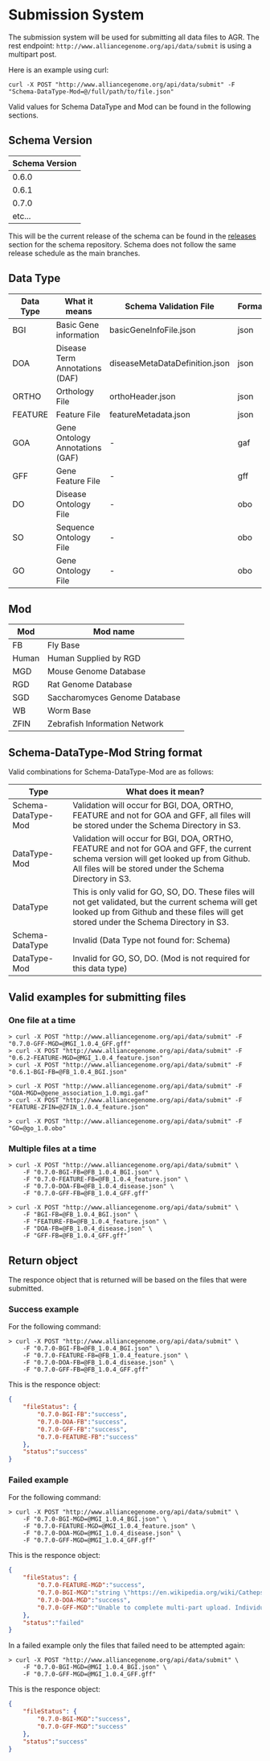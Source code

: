 # Submission System

The submission system will be used for submitting all data files to AGR.
The rest endpoint: `http://www.alliancegenome.org/api/data/submit` is using a multipart post.

Here is an example using curl:

`curl -X POST "http://www.alliancegenome.org/api/data/submit" -F "Schema-DataType-Mod=@/full/path/to/file.json"`

Valid values for Schema DataType and Mod can be found in the following sections.

## Schema Version

| Schema Version |
| --- |
| 0.6.0 |
| 0.6.1 |
| 0.7.0 |
| etc... |

This will be the current release of the schema can be found in the [releases](https://github.com/alliance-genome/agr_schemas/releases) section for the schema repository. Schema does not follow the same release schedule as the main branches.

## Data Type

| Data Type | What it means | Schema Validation File | Format | Mod Required | Validation Required |
| --- | --- | --- | --- | --- | --- |
| BGI | Basic Gene information | basicGeneInfoFile.json | json | true | true |
| DOA | Disease Term Annotations (DAF) | diseaseMetaDataDefinition.json | json | true | true |
| ORTHO | Orthology File | orthoHeader.json | json | true | true |
| FEATURE | Feature File | featureMetadata.json | json | true | true |
| GOA | Gene Ontology Annotations (GAF) | - | gaf | true | false |
| GFF | Gene Feature File | - | gff | true | false |
| DO | Disease Ontology File | - | obo | false | false |
| SO | Sequence Ontology File | - | obo | false | false |
| GO | Gene Ontology File | - | obo | false | false |

## Mod

| Mod | Mod name |
| --- | --- |
| FB | Fly Base |
| Human | Human Supplied by RGD |
| MGD | Mouse Genome Database |
| RGD | Rat Genome Database |
| SGD | Saccharomyces Genome Database |
| WB | Worm Base |
| ZFIN | Zebrafish Information Network |


## Schema-DataType-Mod String format

Valid combinations for Schema-DataType-Mod are as follows:

| Type | What does it mean? |
| --------------- | --- |
| Schema-DataType-Mod | Validation will occur for BGI, DOA, ORTHO, FEATURE and not for GOA and GFF, all files will be stored under the Schema Directory in S3. |
| DataType-Mod | Validation will occur for BGI, DOA, ORTHO, FEATURE and not for GOA and GFF, the current schema version will get looked up from Github. All files will be stored under the Schema Directory in S3.
| DataType | This is only valid for GO, SO, DO. These files will not get validated, but the current schema will get looked up from Github and these files will get stored under the Schema Directory in S3. |
| Schema-DataType | Invalid (Data Type not found for: Schema) |
| DataType-Mod | Invalid for GO, SO, DO. (Mod is not required for this data type)  |

## Valid examples for submitting files

### One file at a time

	> curl -X POST "http://www.alliancegenome.org/api/data/submit" -F "0.7.0-GFF-MGD=@MGI_1.0.4_GFF.gff"
	> curl -X POST "http://www.alliancegenome.org/api/data/submit" -F "0.6.2-FEATURE-MGD=@MGI_1.0.4_feature.json"
	> curl -X POST "http://www.alliancegenome.org/api/data/submit" -F "0.6.1-BGI-FB=@FB_1.0.4_BGI.json"
	
	> curl -X POST "http://www.alliancegenome.org/api/data/submit" -F "GOA-MGD=@gene_association_1.0.mgi.gaf"
	> curl -X POST "http://www.alliancegenome.org/api/data/submit" -F "FEATURE-ZFIN=@ZFIN_1.0.4_feature.json"
	
	> curl -X POST "http://www.alliancegenome.org/api/data/submit" -F "GO=@go_1.0.obo"
	
### Multiple files at a time

	> curl -X POST "http://www.alliancegenome.org/api/data/submit" \
		-F "0.7.0-BGI-FB=@FB_1.0.4_BGI.json" \
		-F "0.7.0-FEATURE-FB=@FB_1.0.4_feature.json" \
		-F "0.7.0-DOA-FB=@FB_1.0.4_disease.json" \
		-F "0.7.0-GFF-FB=@FB_1.0.4_GFF.gff"
		
	> curl -X POST "http://www.alliancegenome.org/api/data/submit" \
		-F "BGI-FB=@FB_1.0.4_BGI.json" \
		-F "FEATURE-FB=@FB_1.0.4_feature.json" \
		-F "DOA-FB=@FB_1.0.4_disease.json" \
		-F "GFF-FB=@FB_1.0.4_GFF.gff"	


## Return object

The responce object that is returned will be based on the files that were submitted.

### Success example

For the following command:

	> curl -X POST "http://www.alliancegenome.org/api/data/submit" \
		-F "0.7.0-BGI-FB=@FB_1.0.4_BGI.json" \
		-F "0.7.0-FEATURE-FB=@FB_1.0.4_feature.json" \
		-F "0.7.0-DOA-FB=@FB_1.0.4_disease.json" \
		-F "0.7.0-GFF-FB=@FB_1.0.4_GFF.gff"

This is the responce object:

```json
{
	"fileStatus": {
		"0.7.0-BGI-FB":"success",
		"0.7.0-DOA-FB":"success",
		"0.7.0-GFF-FB":"success",
		"0.7.0-FEATURE-FB":"success"
	},
	"status":"success"
}
```

### Failed example

For the following command:

	> curl -X POST "http://www.alliancegenome.org/api/data/submit" \
		-F "0.7.0-BGI-MGD=@MGI_1.0.4_BGI.json" \
		-F "0.7.0-FEATURE-MGD=@MGI_1.0.4_feature.json" \
		-F "0.7.0-DOA-MGD=@MGI_1.0.4_disease.json" \
		-F "0.7.0-GFF-MGD=@MGI_1.0.4_GFF.gff" 

This is the responce object:

```json
{
	"fileStatus": {
		"0.7.0-FEATURE-MGD":"success",
		"0.7.0-BGI-MGD":"string \"https://en.wikipedia.org/wiki/Cathepsin L2\" is not a valid URI",
		"0.7.0-DOA-MGD":"success",
		"0.7.0-GFF-MGD":"Unable to complete multi-part upload. Individual part upload failed : Your socket connection to the server was not read from or written to within the timeout period. Idle connections will be closed. (Service: Amazon S3; Status Code: 400; Error Code: RequestTimeout; Request ID: 3ABBDFD90F0C4CAA)"
	},
	"status":"failed"
}
```
	
In a failed example only the files that failed need to be attempted again:

	> curl -X POST "http://www.alliancegenome.org/api/data/submit" \
		-F "0.7.0-BGI-MGD=@MGI_1.0.4_BGI.json" \
		-F "0.7.0-GFF-MGD=@MGI_1.0.4_GFF.gff" 

This is the responce object:

```json
{
	"fileStatus": {
		"0.7.0-BGI-MGD":"success",
		"0.7.0-GFF-MGD":"success"
	},
	"status":"success"
}
```

